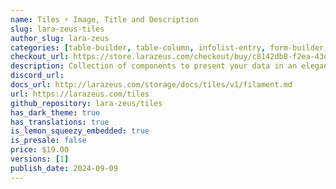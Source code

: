 ```yaml
---
name: Tiles ⚡️ Image, Title and Description
slug: lara-zeus-tiles
author_slug: lara-zeus
categories: [table-builder, table-column, infolist-entry, form-builder, form-field]
checkout_url: https://store.larazeus.com/checkout/buy/c8142db8-f2ea-43dc-adf8-21af024cfb7d?embed=1&media=0&logo=0&desc=0
description: Collection of components to present your data in an elegant way.
discord_url:
docs_url: http://larazeus.com/storage/docs/tiles/v1/filament.md
url: https://larazeus.com/tiles
github_repository: lara-zeus/tiles
has_dark_theme: true
has_translations: true
is_lemon_squeezy_embedded: true
is_presale: false
price: $19.00
versions: [1]
publish_date: 2024-09-09
---
```

